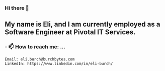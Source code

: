 ### Hi there 👋
My name is Eli, and I am currently employed as a Software Engineer at Pivotal IT Services.  
---
### - 📫 How to reach me: ...
```
Email: eli.burch@burchbytes.com
LinkedIn: https://www.linkedin.com/in/eli-burch/
```
